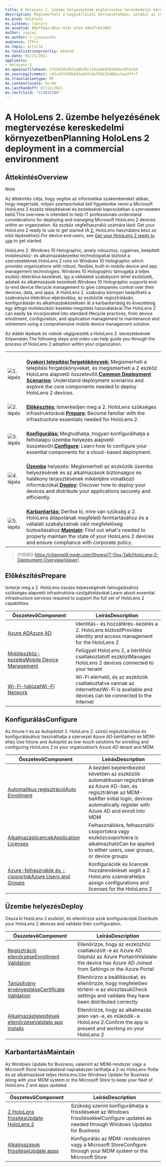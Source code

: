 ```yaml
---
title: A HoloLens 2. üzembe helyezésének megtervezése kereskedelmi környezetben
description: Megismerheti a nagyvállalati környezetekben, például az infrastruktúra HoloLens az Azure Active Directory és a mobileszköz-kezelés üzembe helyezéséhez és kezeléséhez szükséges alapvető igényeket.
ms.prod: hololens
ms.sitesec: library
ms.assetid: 88bf50aa-0bac-4142-afa4-20b37c013001
author: joyjaz
ms.author: v-jjaswinski
audience: ITPro
ms.topic: article
ms.localizationpriority: medium
ms.date: 05/21/2021
appliesto:
- HoloLens 2
ms.openlocfilehash: 2fb58345f623a0b70c1fda10b9fb550de70f4c6d
ms.sourcegitcommit: c43cd2f450b643ad4fc8e749235d03ec5aa3ffcf
ms.translationtype: MT
ms.contentlocale: hu-HU
ms.lasthandoff: 07/12/2021
ms.locfileid: "113635789"
---
```

# <a name="planning-hololens-2-deployment-in-a-commercial-environment"></a><span data-ttu-id="eccac-103">A HoloLens 2. üzembe helyezésének megtervezése kereskedelmi környezetben</span><span class="sxs-lookup"><span data-stu-id="eccac-103">Planning HoloLens 2 deployment in a commercial environment</span></span>

## <a name="overview"></a><span data-ttu-id="eccac-104">Áttekintés</span><span class="sxs-lookup"><span data-stu-id="eccac-104">Overview</span></span>
> [!NOTE]
> <span data-ttu-id="eccac-105">Az áttekintés célja, hogy segítse az informatikai szakembereket abban, hogy megértsék, milyen szempontokat kell figyelembe venni a Microsoft HoloLens 2 eszköz telepítésével és kezelésével kapcsolatban a szervezeten belül.</span><span class="sxs-lookup"><span data-stu-id="eccac-105">This overview is intended to help IT professionals understand considerations for deploying and managing Microsoft HoloLens 2 devices within an organization.</span></span> <span data-ttu-id="eccac-106">Az eszköz végfelhasználói számára lásd: Get your HoloLens 2 ready to use to get started (A [2.](hololens2-setup.md) HoloLens használatra kész az első lépésekhez).</span><span class="sxs-lookup"><span data-stu-id="eccac-106">For device end users, see [Get your HoloLens 2 ready to use](hololens2-setup.md) to get started.</span></span>

<span data-ttu-id="eccac-107">HoloLens 2. Windows 10 Holographic, amely robusztus, rugalmas, beépített mobileszköz- és alkalmazáskezelési technológiákat biztosít a szervezeteknek.</span><span class="sxs-lookup"><span data-stu-id="eccac-107">HoloLens 2 runs on Windows 10 Holographic which provides organizations with robust, flexible, built-in mobile device and app management technologies.</span></span> <span data-ttu-id="eccac-108">Windows 10 Holographic támogatja a teljes eszköz-életciklus kezelését, így a vállalatok szabályozni lehet eszközeik, adataik és alkalmazásaik kezelését.</span><span class="sxs-lookup"><span data-stu-id="eccac-108">Windows 10 Holographic supports end-to-end device lifecycle management to give companies control over their devices, data, and apps.</span></span> <span data-ttu-id="eccac-109">A HoloLens 2. szabvány könnyen beépíthető a szabványos életciklus-eljárásokba, az eszközök regisztrálásán, konfigurálásán és alkalmazáskezelésén át a karbantartásig és kivezetésig egy átfogó mobileszköz-kezelési megoldás használatával.</span><span class="sxs-lookup"><span data-stu-id="eccac-109">The HoloLens 2 can easily be incorporated into standard lifecycle practices, from device enrollment, configuration, and application management to maintenance and retirement using a comprehensive mobile device management solution.</span></span>

<span data-ttu-id="eccac-110">Az alábbi lépések és videók végigvezetik a HoloLens 2. bevezetésének folyamatán.</span><span class="sxs-lookup"><span data-stu-id="eccac-110">The following steps and video can help guide you through the process of HoloLens 2 adoption within your organization.</span></span>

| | |
|--|--|
| ![1. lépés](images/1green.png)| <br/> <span data-ttu-id="eccac-112">**[Gyakori telepítési forgatókönyvek:](hololens-requirements.md)** Megismerheti a telepítési forgatókönyveket, és megismerheti a 2 eszköz HoloLens alapvető összetevőit.</span><span class="sxs-lookup"><span data-stu-id="eccac-112">**[Common Deployment Scenarios](hololens-requirements.md)**: Understand deployment scenarios and explore the core components needed to deploy HoloLens 2 devices.</span></span> |
| ![2. lépés](images/2green.png)| <br/> <span data-ttu-id="eccac-114">**[Előkészítés:](#prepare)** Ismerkedjen meg a 2. HoloLens szükséges infrastruktúrával.</span><span class="sxs-lookup"><span data-stu-id="eccac-114">**[Prepare](#prepare)**: Become familiar with the infrastructure essentials needed for HoloLens 2.</span></span> |
| ![3. lépés](images/3green.png) | <br/> <span data-ttu-id="eccac-116">**[Konfigurálás:](#configure)** Megtudhatja, hogyan konfigurálhatja a felhőalapú üzembe helyezés alapvető összetevőit.</span><span class="sxs-lookup"><span data-stu-id="eccac-116">**[Configure](#configure)**: Learn how to configure your essential components for a cloud-based deployment.</span></span> |
| ![4. lépés](images/4green.png) | <br/> <span data-ttu-id="eccac-118">**[Üzembe](#deploy)** helyezés: Megismerheti az eszközök üzembe helyezésének és az alkalmazások biztonságos és hatékony terjesztésének mikéntjére vonatkozó információkat.</span><span class="sxs-lookup"><span data-stu-id="eccac-118">**[Deploy](#deploy)**: Discover how to deploy your devices and distribute your applications securely and efficiently.</span></span> |
| ![5. lépés](images/5green.png) | <br/> <span data-ttu-id="eccac-120">**[Karbantartás:](#maintain)** Derítse ki, mire van szükség a 2. HoloLens állapotának megfelelő fenntartásához és a vállalati szabályzatnak való megfelelőség biztosításához.</span><span class="sxs-lookup"><span data-stu-id="eccac-120">**[Maintain](#maintain)**: Find out what's needed to properly maintain the state of your HoloLens 2 devices and ensure compliance with corporate policy.</span></span> |

> [!VIDEO https://channel9.msdn.com/Shows/IT-Ops-Talk/HoloLens-2-Deployment-Overview/player]

## <a name="prepare"></a><span data-ttu-id="eccac-121">Előkészítés</span><span class="sxs-lookup"><span data-stu-id="eccac-121">Prepare</span></span>

<span data-ttu-id="eccac-122">Ismerje meg a 2. HoloLens összes képességének támogatásához szükséges alapvető infrastruktúra-szolgáltatásokat.</span><span class="sxs-lookup"><span data-stu-id="eccac-122">Learn about essential infrastructure services required to support the full set of HoloLens 2 capabilities.</span></span> 

| <span data-ttu-id="eccac-123">Összetevő</span><span class="sxs-lookup"><span data-stu-id="eccac-123">Component</span></span> | <span data-ttu-id="eccac-124">Leírás</span><span class="sxs-lookup"><span data-stu-id="eccac-124">Description</span></span> |
|-----------|------------|
| [<span data-ttu-id="eccac-125">Azure AD</span><span class="sxs-lookup"><span data-stu-id="eccac-125">Azure AD</span></span>](hololens-identity.md) | <span data-ttu-id="eccac-126">Identitás- és hozzáférés-kezelés a 2. HoloLens biztosít</span><span class="sxs-lookup"><span data-stu-id="eccac-126">Provides identity and access management for the HoloLens 2</span></span>  |
| [<span data-ttu-id="eccac-127">Mobileszköz-kezelés</span><span class="sxs-lookup"><span data-stu-id="eccac-127">Mobile Device Management</span></span>](hololens-mdm-configure.md)| <span data-ttu-id="eccac-128">Felügyeli HoloLens 2, a bérlőhöz csatlakoztatott eszközt</span><span class="sxs-lookup"><span data-stu-id="eccac-128">Manages HoloLens 2 devices connected to your tenant</span></span>  |
| [<span data-ttu-id="eccac-129">Wi-Fi-hálózat</span><span class="sxs-lookup"><span data-stu-id="eccac-129">Wi-Fi Network</span></span>](hololens-commercial-infrastructure.md)| <span data-ttu-id="eccac-130">Wi-Fi elérhető, és az eszközök csatlakoztatva vannak az internethez</span><span class="sxs-lookup"><span data-stu-id="eccac-130">Wi-Fi is available and devices can be connected to the Internet</span></span>  |

## <a name="configure"></a><span data-ttu-id="eccac-131">Konfigurálás</span><span class="sxs-lookup"><span data-stu-id="eccac-131">Configure</span></span>

<span data-ttu-id="eccac-132">Az Intune-t és az Autopilotot 2. HoloLens 2. szintű regisztrációhoz és konfigurálásához használhatja a szervezet Azure AD-bérlőjéhez és MDM-éhez.</span><span class="sxs-lookup"><span data-stu-id="eccac-132">Use Intune and Autopilot as low-touch solutions for enrolling and configuring HoloLens 2 to your organization’s Azure AD tenant and MDM.</span></span>

| <span data-ttu-id="eccac-133">Összetevő</span><span class="sxs-lookup"><span data-stu-id="eccac-133">Component</span></span> | <span data-ttu-id="eccac-134">Leírás</span><span class="sxs-lookup"><span data-stu-id="eccac-134">Description</span></span> |
|-----------|------------|
| [<span data-ttu-id="eccac-135">Automatikus regisztráció</span><span class="sxs-lookup"><span data-stu-id="eccac-135">Auto Enrollment</span></span>](hololens-enroll-mdm.md#auto-enrollment-in-mdm) | <span data-ttu-id="eccac-136">A kezdeti bejelentkezést követően az eszközök automatikusan regisztrálnak az Azure AD-ban, és regisztrálnak az MDM-be</span><span class="sxs-lookup"><span data-stu-id="eccac-136">After initial login, devices automatically register with Azure AD and enroll into MDM</span></span>  |
| [<span data-ttu-id="eccac-137">Alkalmazáslicencek</span><span class="sxs-lookup"><span data-stu-id="eccac-137">Application Licenses</span></span>](hololens2-cloud-connected-configure.md#application-licenses)| <span data-ttu-id="eccac-138">Felhasználókra, felhasználói csoportokra vagy eszközcsoportokra is alkalmazható</span><span class="sxs-lookup"><span data-stu-id="eccac-138">Can be applied to either users, user groups, or device groups</span></span>  |
| [<span data-ttu-id="eccac-139">Azure-felhasználók és -csoportok</span><span class="sxs-lookup"><span data-stu-id="eccac-139">Azure Users and Groups</span></span>](hololens2-cloud-connected-configure.md#azure-users-and-groups) | <span data-ttu-id="eccac-140">Konfigurációk és licencek hozzárendelését segíti a 2. HoloLens számára</span><span class="sxs-lookup"><span data-stu-id="eccac-140">Helps assign configurations and licenses for the HoloLens 2</span></span>  |

## <a name="deploy"></a><span data-ttu-id="eccac-141">Üzembe helyezés</span><span class="sxs-lookup"><span data-stu-id="eccac-141">Deploy</span></span>

<span data-ttu-id="eccac-142">Ossza ki HoloLens 2 eszközt, és ellenőrizze azok konfigurációját.</span><span class="sxs-lookup"><span data-stu-id="eccac-142">Distribute your HoloLens 2 devices and validate their configuration.</span></span> 

| <span data-ttu-id="eccac-143">Összetevő</span><span class="sxs-lookup"><span data-stu-id="eccac-143">Component</span></span> | <span data-ttu-id="eccac-144">Leírás</span><span class="sxs-lookup"><span data-stu-id="eccac-144">Description</span></span> |
|-----------|------------|
| [<span data-ttu-id="eccac-145">Regisztráció ellenőrzése</span><span class="sxs-lookup"><span data-stu-id="eccac-145">Enrollment Validation</span></span>](hololens2-corp-connected-deploy.md#enrollment-validation) | <span data-ttu-id="eccac-146">Ellenőrizze, hogy az eszközhöz csatlakozott-e az Azure AD Gépház az Azure Portalról</span><span class="sxs-lookup"><span data-stu-id="eccac-146">Validate the device has Azure AD Joined from Settings or the Azure Portal</span></span> |
| [<span data-ttu-id="eccac-147">Tanúsítvány érvényesítése</span><span class="sxs-lookup"><span data-stu-id="eccac-147">Certificate Validation</span></span>](hololens2-corp-connected-deploy.md#wi-fi-certificate-validation) | <span data-ttu-id="eccac-148">Ellenőrizze a beállításokat, és ellenőrizze, hogy megfelelően történt-e az elosztásuk</span><span class="sxs-lookup"><span data-stu-id="eccac-148">Check settings and validate they have been distributed correctly</span></span> |
| [<span data-ttu-id="eccac-149">Alkalmazástelepítések ellenőrzése</span><span class="sxs-lookup"><span data-stu-id="eccac-149">Validate app installs</span></span>](hololens2-corp-connected-deploy.md#validate-lob-app-install) | <span data-ttu-id="eccac-150">Ellenőrizze, hogy az alkalmazás jelen van-e, és működik-e HoloLens 2.</span><span class="sxs-lookup"><span data-stu-id="eccac-150">Confirm the app is present and working on your HoloLens 2</span></span> |

## <a name="maintain"></a><span data-ttu-id="eccac-151">Karbantartás</span><span class="sxs-lookup"><span data-stu-id="eccac-151">Maintain</span></span>

<span data-ttu-id="eccac-152">Az Windows Update for Business, valamint az MDM-rendszer vagy a Microsoft Store használatával naprakészen tarthatja a 2-es HoloLens-flotta és az alkalmazások teljes HoloLens.</span><span class="sxs-lookup"><span data-stu-id="eccac-152">Use Windows Update for Business along with your MDM system or the Microsoft Store to keep your fleet of HoloLens 2 and apps updated.</span></span>

| <span data-ttu-id="eccac-153">Összetevő</span><span class="sxs-lookup"><span data-stu-id="eccac-153">Component</span></span> | <span data-ttu-id="eccac-154">Leírás</span><span class="sxs-lookup"><span data-stu-id="eccac-154">Description</span></span> |
|-----------|------------|
| [<span data-ttu-id="eccac-155">2 HoloLens frissítés</span><span class="sxs-lookup"><span data-stu-id="eccac-155">Update HoloLens 2</span></span>](hololens-updates.md) | <span data-ttu-id="eccac-156">Szükség szerint konfigurálhatja a frissítéseket az Windows frissítésekkel</span><span class="sxs-lookup"><span data-stu-id="eccac-156">Configure updates as needed through Windows Updates for Business</span></span> |
| [<span data-ttu-id="eccac-157">Alkalmazások frissítése</span><span class="sxs-lookup"><span data-stu-id="eccac-157">Update apps</span></span>](app-deploy-overview.md) | <span data-ttu-id="eccac-158">Konfigurálás az MDM-rendszeren vagy a Microsoft Store</span><span class="sxs-lookup"><span data-stu-id="eccac-158">Configure through your MDM system or the Microsoft Store</span></span>
